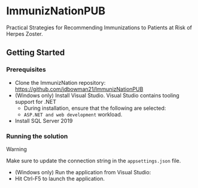 # ImmunizNationPUB

Practical Strategies for Recommending Immunizations to Patients at Risk of Herpes Zoster.

## Getting Started

### Prerequisites
- Clone the ImmunizNation repository: https://github.com/jdbowman21/ImmunizNationPUB
- (Windows only) Install Visual Studio. Visual Studio contains tooling support for .NET
  - During installation, ensure that the following are selected:
  - `ASP.NET and web development` workload.
- Install SQL Server 2019 

### Running the solution

> [!WARNING]
> Make sure to update the connection string in the `appsettings.json` file.

- (Windows only) Run the application from Visual Studio:
- Hit Ctrl-F5 to launch the application.